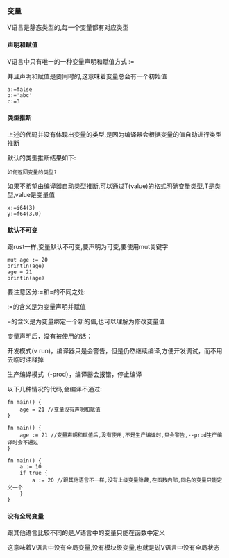### 变量

V语言是静态类型的,每一个变量都有对应类型



#### 声明和赋值

V语言中只有唯一的一种变量声明和赋值方式 :=

并且声明和赋值是要同时的,这意味着变量总会有一个初始值

```
a:=false
b:='abc'
c:=3
```

#### 类型推断

上述的代码并没有体现出变量的类型,是因为编译器会根据变量的值自动进行类型推断

默认的类型推断结果如下:

```
如何返回变量的类型?
```

如果不希望由编译器自动类型推断,可以通过T(value)的格式明确变量类型,T是类型,value是变量值

```
x:=i64(3)
y:=f64(3.0)
```



#### 默认不可变

跟rust一样,变量默认不可变,要声明为可变,要使用mut关键字

```
mut age := 20
println(age)
age = 21
println(age)
```

要注意区分:=和=的不同之处:

:=的含义是为变量声明并赋值

=的含义是为变量绑定一个新的值,也可以理解为修改变量值



变量声明后，没有被使用的话：

开发模式(v run)，编译器只是会警告，但是仍然继续编译,方便开发调试，而不用去临时注释掉

生产编译模式（-prod），编译器会报错，停止编译

 

以下几种情况的代码,会编译不通过:

```
fn main() {
	age = 21 //变量没有声明和赋值
}
```

```
fn main() {
	age := 21 //变量声明和赋值后,没有使用,不是生产编译时,只会警告,--prod生产编译时会不通过
}
```

```
fn main() {
	a := 10
	if true {
		a := 20 //跟其他语言不一样,没有上级变量隐藏,在函数内部,同名的变量只能定义一个
	}
}
```



#### 没有全局变量

跟其他语言比较不同的是,V语言中的变量只能在函数中定义

这意味着V语言中没有全局变量,没有模块级变量,也就是说V语言中没有全局状态








